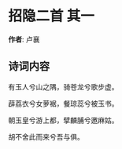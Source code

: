 # 招隐二首  其一

**作者**: 卢襄

## 诗词内容

有玉人兮山之隅，骑苍龙兮歌步虚。

薜荔衣兮女萝裾，餐琼蕊兮被玉书。

朝玉皇兮游上都，擘麟脯兮邀麻姑。

胡不舍此而来兮吾与俱。

